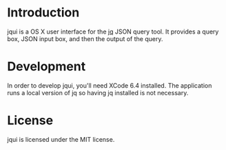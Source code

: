 # Introduction
jqui is a OS X user interface for the [jq](https://github.com/stedolan/jq) JSON query tool.   It provides a query box, JSON input box, and then the output of the query.  

# Development
In order to develop jqui, you'll need XCode 6.4 installed.  The application runs a local version of jq so having jq installed is not necessary.

# License
jqui is licensed under the MIT license.  
